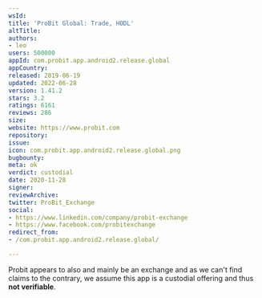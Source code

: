 ```yaml
---
wsId: 
title: 'ProBit Global: Trade, HODL'
altTitle: 
authors:
- leo
users: 500000
appId: com.probit.app.android2.release.global
appCountry: 
released: 2019-06-19
updated: 2022-06-28
version: 1.41.2
stars: 3.2
ratings: 6161
reviews: 286
size: 
website: https://www.probit.com
repository: 
issue: 
icon: com.probit.app.android2.release.global.png
bugbounty: 
meta: ok
verdict: custodial
date: 2020-11-28
signer: 
reviewArchive: 
twitter: ProBit_Exchange
social:
- https://www.linkedin.com/company/probit-exchange
- https://www.facebook.com/probitexchange
redirect_from:
- /com.probit.app.android2.release.global/

---
```


Probit appears to also and mainly be an exchange and as we can't find claims to
the contrary, we assume this app is a custodial offering and thus **not verifiable**.
